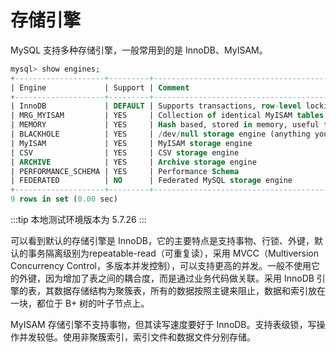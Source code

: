# 存储引擎

MySQL 支持多种存储引擎，一般常用到的是 InnoDB、MyISAM。

```sql
mysql> show engines;
+--------------------+---------+----------------------------------------------------------------+--------------+------+------------+
| Engine             | Support | Comment                                                        | Transactions | XA   | Savepoints |
+--------------------+---------+----------------------------------------------------------------+--------------+------+------------+
| InnoDB             | DEFAULT | Supports transactions, row-level locking, and foreign keys     | YES          | YES  | YES        |
| MRG_MYISAM         | YES     | Collection of identical MyISAM tables                          | NO           | NO   | NO         |
| MEMORY             | YES     | Hash based, stored in memory, useful for temporary tables      | NO           | NO   | NO         |
| BLACKHOLE          | YES     | /dev/null storage engine (anything you write to it disappears) | NO           | NO   | NO         |
| MyISAM             | YES     | MyISAM storage engine                                          | NO           | NO   | NO         |
| CSV                | YES     | CSV storage engine                                             | NO           | NO   | NO         |
| ARCHIVE            | YES     | Archive storage engine                                         | NO           | NO   | NO         |
| PERFORMANCE_SCHEMA | YES     | Performance Schema                                             | NO           | NO   | NO         |
| FEDERATED          | NO      | Federated MySQL storage engine                                 | NULL         | NULL | NULL       |
+--------------------+---------+----------------------------------------------------------------+--------------+------+------------+
9 rows in set (0.00 sec)
```

:::tip
本地测试环境版本为 5.7.26
:::

可以看到默认的存储引擎是 InnoDB，它的主要特点是支持事物、行锁、外键，默认的事务隔离级别为repeatable-read（可重复读），采用 MVCC（Multiversion Concurrency Control，多版本并发控制），可以支持更高的并发。一般不使用它的外键，因为增加了表之间的耦合度，而是通过业务代码做关联。采用 InnoDB 引擎的表，其数据存储结构为聚簇表，所有的数据按照主键来阻止，数据和索引放在一块，都位于 B+ 树的叶子节点上。

MyISAM 存储引擎不支持事物，但其读写速度要好于 InnoDB。支持表级锁，写操作并发较低。使用非聚簇索引，索引文件和数据文件分别存储。


<Vssue />
